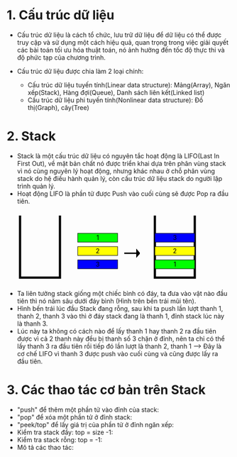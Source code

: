 # 1. Cấu trúc dữ liệu
- Cấu trúc dữ liệu là cách tổ chức, lưu trữ dữ liệu để dữ liệu có thể được truy cập và sử dụng một cách hiệu quả, quan trọng trong việc giải quyết các bài toán tối ưu hóa thuật toán, nó ảnh hưởng đến tốc độ thực thi và độ phức tạp của chương trình.
- Cấu trúc dữ liệu được chia làm 2 loại chính:

  - Cấu trúc dữ liệu tuyến tính(Linear data structure): Mảng(Array), Ngăn xếp(Stack), Hàng đợi(Queue), Danh sách liên kết(Linked list)
  - Cấu trúc dữ liệu phi tuyến tính(Nonlinear data structure): Đồ thị(Graph), cây(Tree)

# 2. Stack
- Stack là một cấu trúc dữ liệu có nguyên tắc hoạt động là LIFO(Last In First Out), về mặt bản chất nó được triển khai dựa trên phân vùng stack vì nó cùng nguyên lý hoạt động, nhưng khác nhau ở chỗ phân vùng stack do hệ điều hành quản lý, còn cấu trúc dữ liệu stack do người lập trình quản lý.
- Hoạt động LIFO là phần tử được Push vào cuối cùng sẽ được Pop ra đầu tiên. 

<svg xmlns="http://www.w3.org/2000/svg" width="300" height="160">
  <!-- Chữ U -->
  <polyline points="30,10 30,150 120,150 120,10" 
            style="fill:none;stroke:black;stroke-width:5" />

  <!-- Thanh số 1 (xanh lá) -->
  <rect x="160" y="50" width="90" height="20" fill="lime" stroke="black" stroke-width="1"/>
  <text x="205" y="65" font-size="14" text-anchor="middle" fill="black">1</text>

  <!-- Thanh số 2 (vàng) -->
  <rect x="160" y="80" width="90" height="20" fill="yellow" stroke="black" stroke-width="1"/> 
  <text x="205" y="95" font-size="14" text-anchor="middle" fill="black">2</text>

  <!-- Thanh số 3 (xanh dương) -->
  <rect x="160" y="110" width="90" height="20" fill="blue" stroke="black" stroke-width="1"/>
  <text x="205" y="125" font-size="14" text-anchor="middle" fill="black">3</text>
  <!-- Định nghĩa đầu mũi tên -->
  <defs>
    <marker id="arrowhead" markerWidth="10" markerHeight="7" 
            refX="10" refY="3.5" orient="auto">
      <polygon points="0 0, 3 3.5, 0 7" fill="black"/>
    </marker>
  </defs>
  <!-- Mũi tên đặt sau 3 thanh -->
  <line x1="265" y1="95" x2="322" y2="95" 
        stroke="black" stroke-width="3" marker-end="url(#arrowhead)"/>
</svg>

<svg xmlns="http://www.w3.org/2000/svg" width="150" height="160">
  <!-- Chữ U -->
  <polyline points="30,10 30,150 120,150 120,10" 
            style="fill:none;stroke:black;stroke-width:5" />

  <!-- Thanh số 2 -->
  <rect x="30" y="50" width="90" height="20" fill="blue" stroke="black" stroke-width="1"/>
  <text x="75" y="65" font-size="14" text-anchor="middle" fill="black">3</text>

  <!-- Thanh số 3 -->
  <rect x="30" y="80" width="90" height="20" fill="yellow" stroke="black" stroke-width="1"/>
  <text x="75" y="95" font-size="14" text-anchor="middle" fill="black">2</text>

  <!-- Thanh số 4 -->
  <rect x="30" y="110" width="90" height="20" fill="lime" stroke="black" stroke-width="1"/>
  <text x="75" y="125" font-size="14" text-anchor="middle" fill="black">1</text>
</svg>

- Ta liên tưởng stack giống một chiếc bình có đáy, ta đưa vào vật nào đầu tiên thì nó năm sâu dưới đáy bình (Hình trên bến trái mũi tên).
- Hình bến trái lúc đầu Stack đang  rỗng, sau khi ta push lần lượt thanh 1, thanh 2, thanh 3 vào thì ở đáy stack đang là thanh 1, đỉnh stack lúc này là thanh 3.
- Lúc này ta không có cách nào để lấy thanh 1 hay thanh 2 ra đầu tiên được vì cả 2 thanh này đều bị thanh số 3 chặn ở đỉnh, nên ta chỉ có thể lấy thanh 3 ra đầu tiên rồi tiếp đó lần lượt là thanh 2, thanh 1 --> Đây là cơ chế LIFO vì thanh 3 được push vào cuối cùng và cũng được lấy ra đầu tiên.

# 3. Các thao tác cơ bản trên Stack
- "push" để thêm một phần tử vào đỉnh của stack:
- "pop" để xóa một phần tử ở đỉnh stack:
- "peek/top" để lấy giá trị của phần tử ở đỉnh ngăn xếp:
- Kiểm tra stack đầy: top = size -1:
- Kiểm tra stack rỗng: top = -1:
- Mô tả các thao tác:







    







